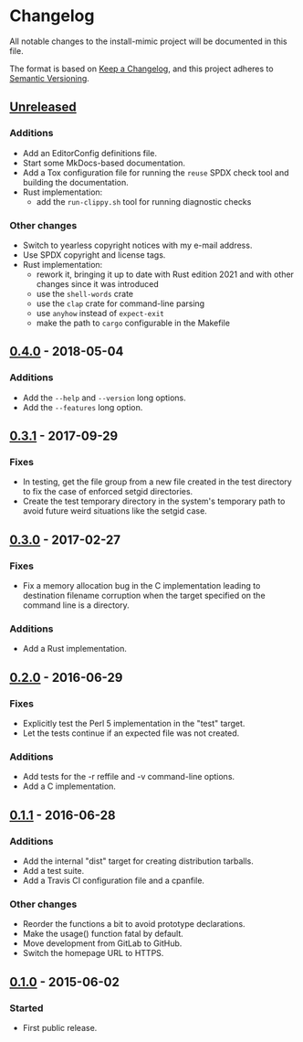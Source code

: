 <!--
SPDX-FileCopyrightText: Peter Pentchev <roam@ringlet.net>
SPDX-License-Identifier: BSD-2-Clause
-->

# Changelog

All notable changes to the install-mimic project will be documented in this file.

The format is based on [Keep a Changelog](https://keepachangelog.com/en/1.1.0/),
and this project adheres to [Semantic Versioning](https://semver.org/spec/v2.0.0.html).

## [Unreleased]

### Additions

- Add an EditorConfig definitions file.
- Start some MkDocs-based documentation.
- Add a Tox configuration file for running the `reuse` SPDX check tool and
  building the documentation.
- Rust implementation:
    - add the `run-clippy.sh` tool for running diagnostic checks

### Other changes

- Switch to yearless copyright notices with my e-mail address.
- Use SPDX copyright and license tags.
- Rust implementation:
    - rework it, bringing it up to date with Rust edition 2021 and with
      other changes since it was introduced
    - use the `shell-words` crate
    - use the `clap` crate for command-line parsing
    - use `anyhow` instead of `expect-exit`
    - make the path to `cargo` configurable in the Makefile

## [0.4.0] - 2018-05-04

### Additions

- Add the `--help` and `--version` long options.
- Add the `--features` long option.

## [0.3.1] - 2017-09-29

### Fixes

- In testing, get the file group from a new file created in
  the test directory to fix the case of enforced setgid directories.
- Create the test temporary directory in the system's temporary path
  to avoid future weird situations like the setgid case.

## [0.3.0] - 2017-02-27

### Fixes

- Fix a memory allocation bug in the C implementation leading to
  destination filename corruption when the target specified on
  the command line is a directory.

### Additions

- Add a Rust implementation.

## [0.2.0] - 2016-06-29

### Fixes

- Explicitly test the Perl 5 implementation in the "test" target.
- Let the tests continue if an expected file was not created.

### Additions

- Add tests for the -r reffile and -v command-line options.
- Add a C implementation.

## [0.1.1] - 2016-06-28

### Additions

- Add the internal "dist" target for creating distribution tarballs.
- Add a test suite.
- Add a Travis CI configuration file and a cpanfile.

### Other changes

- Reorder the functions a bit to avoid prototype declarations.
- Make the usage() function fatal by default.
- Move development from GitLab to GitHub.
- Switch the homepage URL to HTTPS.

## [0.1.0] - 2015-06-02

### Started

- First public release.

[Unreleased]: https://github.com/ppentchev/install-mimic/compare/release%2F0.4.0...master
[0.4.0]: https://github.com/ppentchev/install-mimic/compare/release%2F0.3.1...release%2F0.4.0
[0.3.1]: https://github.com/ppentchev/install-mimic/compare/release%2F0.3.0...release%2F0.3.1
[0.3.0]: https://github.com/ppentchev/install-mimic/compare/release%2F0.2.0...release%2F0.3.0
[0.2.0]: https://github.com/ppentchev/install-mimic/compare/release%2F0.1.1...release%2F0.2.0
[0.1.1]: https://github.com/ppentchev/install-mimic/compare/release%2F0.1.0...release%2F0.1.1
[0.1.0]: https://github.com/ppentchev/install-mimic/releases/tag/release%2F0.1.0
